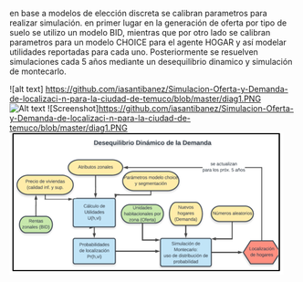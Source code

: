 en base a modelos de elección discreta se calibran parametros para realizar simulación. en primer lugar en la generación de oferta por tipo de suelo se utilizo un modelo BID, mientras que por otro lado se calibran parametros para un modelo CHOICE para el agente HOGAR y así modelar utilidades reportadas para cada uno. Posteriormente se resuelven simulaciones cada 5 años mediante un desequilibrio dinamico y simulación de montecarlo.


![alt text] https://github.com/iasantibanez/Simulacion-Oferta-y-Demanda-de-localizaci-n-para-la-ciudad-de-temuco/blob/master/diag1.PNG  
![Alt text](diag1.jpg?raw=true "Title")
![Screenshot]https://github.com/iasantibanez/Simulacion-Oferta-y-Demanda-de-localizaci-n-para-la-ciudad-de-temuco/blob/master/diag1.PNG
![Screenshot](diag2.png)


